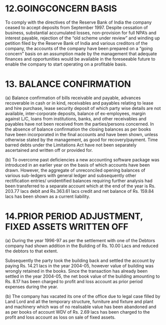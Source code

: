 # 12.GOINGCONCERN BASIS

To comply with the directives of the Reserve Bank of India the company ceased to accept deposits from September 1997. Despite cessation of business, substantial accumulated losses, non-provision for full NPA’s and interest payable, rejection of the “old scheme under review” and winding up petition filed by the Reserve Bank of India and various creditors of the company, the accounts of the company have been prepared on a “going concern” basis on an assumption made by the management that adequate finances and opportunities would be available in the foreseeable future to enable the company to start operating on a profitable basis.

# 13. BALANCE CONFIRMATION

(a) Balance confirmation of bills receivable and payable, advances recoverable in cash or in kind, receivables and payables relating to lease and hire purchase, lease security deposit of which party wise details are not available, inter-corporate deposits, balance of ex-employees, margin against L/C, loans from institutions, banks, and other receivables and payables have not been received from the parties/persons concerned. In the absence of balance confirmation the closing balances as per books have been incorporated in the final accounts and have been shown, unless otherwise stated by the management, as good for recovery/payment. Time barred debts under the Limitations Act have not been separately ascertained and written off or provided for.

(b) To overcome past deficiencies a new accounting software package was introduced in an earlier year on the basis of which accounts have been drawn. However, the aggregate of unreconciled opening balances of various sub-ledgers with general ledger and subsequently other rectification entries/ unidentified balances requiring further analysis had been transferred to a separate account which at the end of the year is Rs. 203.77 lacs debit and Rs.363.61 lacs credit and net balance of Rs. 159.84 lacs has been shown as a current liability.

# 14.PRIOR PERIOD ADJUSTMENT, FIXED ASSETS WRITTEN OFF

(a) During the year 1996-97 as per the settlement with one of the Debtors company had shown addition in the Building of Rs. 10.00 Lacs and reduced the debtors to that extent.

Subsequently the party took the building back and settled the account by paying Rs. 14.21 lacs in the year 2004-05, however value of building was wrongly retained in the books. Since the transaction has already been settled in the year 2004-05, the net book value of the building amounting to Rs. 8.17 has been charged to profit and loss account as prior period expenses during the year.

(b) The company has vacated its one of the office due to legal case filled by Land Lord and all the temporary structure, furniture and fixture and plant and machinery which was of no realisable value has been abandoned and as per books of account WDV of Rs. 2.69 lacs has been charged to the profit and loss account as loss on sale of fixed assets.